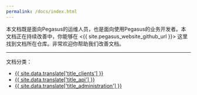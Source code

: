 ```yaml
---
permalink: /docs/index.html
---
```


本文档既是面向Pegasus的运维人员，也是面向使用Pegasus的业务开发者。本文档正在持续改善中，你能够在
<{{ site.pegasus_website_github_url }}> 这里找到文档所在仓库。非常欢迎你帮助我们改善文档。

-----

文档分类：

- [{{ site.data.translate['title_clients'] }}](/_docs/zh/clients)
- [{{ site.data.translate['title_api'] }}](/_docs/zh/api)
- [{{ site.data.translate['title_administration'] }}](/_docs/zh/administration)
